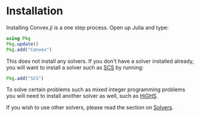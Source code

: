 # Installation

Installing Convex.jl is a one step process. Open up Julia and type:
```julia
using Pkg
Pkg.update()
Pkg.add("Convex")
```

This does not install any solvers. If you don't have a solver installed
already, you will want to install a solver such as [SCS](https://github.com/jump-dev/SCS.jl)
by running:
```julia
Pkg.add("SCS")
```

To solve certain problems such as mixed integer programming problems you
will need to install another solver as well, such as
[HiGHS](https://github.com/jump-dev/HiGHS.jl).

If you wish to use other solvers, please read the section on [Solvers](@ref).
